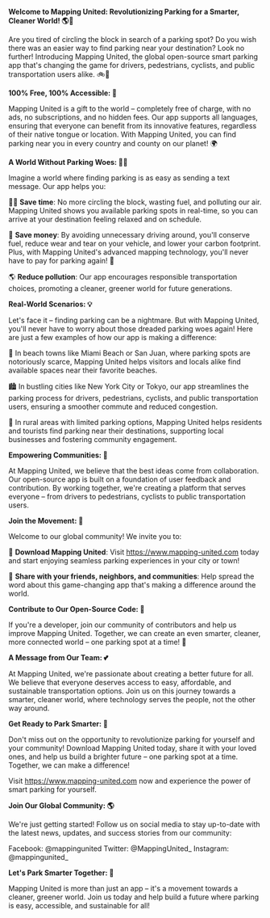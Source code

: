 **Welcome to Mapping United: Revolutionizing Parking for a Smarter, Cleaner World! 🌎🚗**

Are you tired of circling the block in search of a parking spot? Do you wish there was an easier way to find parking near your destination? Look no further! Introducing Mapping United, the global open-source smart parking app that's changing the game for drivers, pedestrians, cyclists, and public transportation users alike. 🚲👣

**100% Free, 100% Accessible: 🌟**

Mapping United is a gift to the world – completely free of charge, with no ads, no subscriptions, and no hidden fees. Our app supports all languages, ensuring that everyone can benefit from its innovative features, regardless of their native tongue or location. With Mapping United, you can find parking near you in every country and county on our planet! 🌍

**A World Without Parking Woes: 🚗😊**

Imagine a world where finding parking is as easy as sending a text message. Our app helps you:

🏃‍♂️ **Save time**: No more circling the block, wasting fuel, and polluting our air. Mapping United shows you available parking spots in real-time, so you can arrive at your destination feeling relaxed and on schedule.

💸 **Save money**: By avoiding unnecessary driving around, you'll conserve fuel, reduce wear and tear on your vehicle, and lower your carbon footprint. Plus, with Mapping United's advanced mapping technology, you'll never have to pay for parking again! 🚫

🌎 **Reduce pollution**: Our app encourages responsible transportation choices, promoting a cleaner, greener world for future generations.

**Real-World Scenarios: 💡**

Let's face it – finding parking can be a nightmare. But with Mapping United, you'll never have to worry about those dreaded parking woes again! Here are just a few examples of how our app is making a difference:

🌴 In beach towns like Miami Beach or San Juan, where parking spots are notoriously scarce, Mapping United helps visitors and locals alike find available spaces near their favorite beaches.

🏙️ In bustling cities like New York City or Tokyo, our app streamlines the parking process for drivers, pedestrians, cyclists, and public transportation users, ensuring a smoother commute and reduced congestion.

🌻 In rural areas with limited parking options, Mapping United helps residents and tourists find parking near their destinations, supporting local businesses and fostering community engagement.

**Empowering Communities: 🤝**

At Mapping United, we believe that the best ideas come from collaboration. Our open-source app is built on a foundation of user feedback and contribution. By working together, we're creating a platform that serves everyone – from drivers to pedestrians, cyclists to public transportation users.

**Join the Movement: 🌟**

Welcome to our global community! We invite you to:

📲 **Download Mapping United**: Visit https://www.mapping-united.com today and start enjoying seamless parking experiences in your city or town!

💬 **Share with your friends, neighbors, and communities**: Help spread the word about this game-changing app that's making a difference around the world.

**Contribute to Our Open-Source Code: 🤖**

If you're a developer, join our community of contributors and help us improve Mapping United. Together, we can create an even smarter, cleaner, more connected world – one parking spot at a time! 🔧

**A Message from Our Team: 💕**

At Mapping United, we're passionate about creating a better future for all. We believe that everyone deserves access to easy, affordable, and sustainable transportation options. Join us on this journey towards a smarter, cleaner world, where technology serves the people, not the other way around.

**Get Ready to Park Smarter: 🚗**

Don't miss out on the opportunity to revolutionize parking for yourself and your community! Download Mapping United today, share it with your loved ones, and help us build a brighter future – one parking spot at a time. Together, we can make a difference!

Visit https://www.mapping-united.com now and experience the power of smart parking for yourself.

**Join Our Global Community: 🌎**

We're just getting started! Follow us on social media to stay up-to-date with the latest news, updates, and success stories from our community:

Facebook: @mappingunited
Twitter: @MappingUnited_
Instagram: @mappingunited_

**Let's Park Smarter Together: 🤝**

 Mapping United is more than just an app – it's a movement towards a cleaner, greener world. Join us today and help build a future where parking is easy, accessible, and sustainable for all!